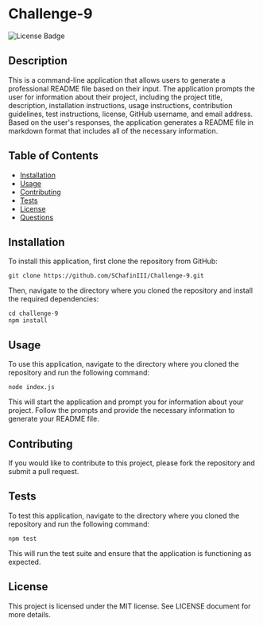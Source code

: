 # Challenge-9

![License Badge](https://img.shields.io/badge/license-MIT-brightgreen.svg)

## Description

This is a command-line application that allows users to generate a professional README file based on their input. The application prompts the user for information about their project, including the project title, description, installation instructions, usage instructions, contribution guidelines, test instructions, license, GitHub username, and email address. Based on the user's responses, the application generates a README file in markdown format that includes all of the necessary information.

## Table of Contents

- [Installation](#installation)
- [Usage](#usage)
- [Contributing](#contributing)
- [Tests](#tests)
- [License](#license)
- [Questions](#questions)

## Installation

To install this application, first clone the repository from GitHub:

    git clone https://github.com/SChafinIII/Challenge-9.git


Then, navigate to the directory where you cloned the repository and install the required dependencies:

    cd challenge-9 
    npm install


## Usage

To use this application, navigate to the directory where you cloned the repository and run the following command:

    node index.js


This will start the application and prompt you for information about your project. Follow the prompts and provide the necessary information to generate your README file.

## Contributing

If you would like to contribute to this project, please fork the repository and submit a pull request.

## Tests

To test this application, navigate to the directory where you cloned the repository and run the following command:

    npm test


This will run the test suite and ensure that the application is functioning as expected.

## License

This project is licensed under the MIT license. See LICENSE document for more details. 
